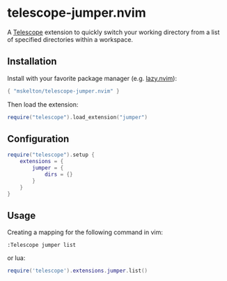 # telescope-jumper.nvim

A [Telescope](https://github.com/nvim-telescope/telescope.nvim) extension to
quickly switch your working directory from a list of specified directories
within a workspace.

## Installation

Install with your favorite package manager (e.g. [lazy.nvim](https://github.com/folke/lazy.nvim)):

```lua
{ "mskelton/telescope-jumper.nvim" }
```

Then load the extension:

```lua
require("telescope").load_extension("jumper")
```

## Configuration

```lua
require("telescope").setup {
    extensions = {
        jumper = {
            dirs = {}
        }
    }
}
```

## Usage

Creating a mapping for the following command in vim:

```vim
:Telescope jumper list
```

or lua:

```lua
require('telescope').extensions.jumper.list()
```
